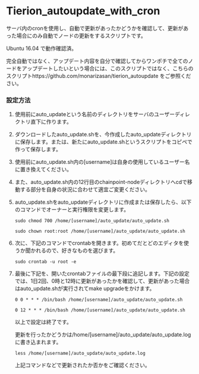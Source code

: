 # Tierion_autoupdate_with_cron

サーバ内のcronを使用し、自動で更新があったかどうかを確認して、更新があった場合にのみ自動でノードの更新をするスクリプトです。

Ubuntu 16.04 で動作確認済。

完全自動ではなく、アップデート内容を自分で確認してからワンポチで全てのノードをアップデートしたいという場合には、このスクリプトではなく、こちらのスクリプトhttps://github.com/monarizasan/tierion_autoupdate をご参照ください。　　


### 設定方法
  
1. 使用前にauto_updateという名前のディレクトリをサーバのユーザーディレクトリ直下に作ります。  
  
  
2. ダウンロードしたauto_update.shを、今作成したauto_updateディレクトリに保存します。または、新たにauto_update.shというスクリプトをコピペで作って保存します。  
  
  
3. 使用前にauto_update.sh内の[username]は自身の使用しているユーザー名に置き換えてください。  
  
  
4. また、auto_update.sh内の12行目のchainpoint-nodeディレクトリへcdで移動する部分を自身の状況に合わせて適宜ご変更ください。  
  
  
5. auto_update.shをauto_updateディレクトリに作成または保存したら、以下のコマンドでオーナーと実行権限を変更します。  
  
  
    `sudo chmod 700 /home/[username]/auto_update/auto_update.sh`  
  
    `sudo chown root:root /home/[username]/auto_update/auto_update.sh`
  

6. 次に、下記のコマンドでcrontabを開きます。初めてだとどのエディタを使うか聞かれるので、好きなものを選びます。  
  

    `sudo crontab -u root -e`

7. 最後に下記を、開いたcrontabファイルの最下段に追記します。下記の設定では、1日2回、0時と12時に更新があったかを確認して、更新があった場合はauto_update.shが実行されてmake upgradeをかけます。  
  

    `0 0 * * * /bin/bash /home/[username]/auto_update/auto_update.sh`

    `0 12 * * * /bin/bash /home/[username]/auto_update/auto_update.sh`
  
  
   以上で設定は終了です。

   更新を行ったかどうかは/home/[username]/auto_update/auto_update.logに書き込まれます。

    `less /home/[username]/auto_update/auto_update.log`

   上記コマンドなどで更新されたか否かをご確認ください。

